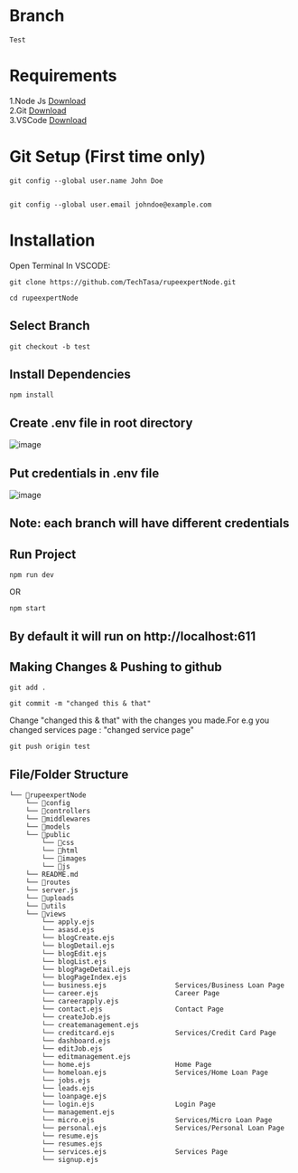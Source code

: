 # Branch
```
Test
```
# Requirements
 1.Node Js <a href="https://nodejs.org/en/download/current">Download</a><br>
 2.Git <a href="https://git-scm.com/downloads">Download</a><br>
 3.VSCode <a href="https://code.visualstudio.com/download">Download</a><br>

# Git Setup (First time only)
```
git config --global user.name John Doe
```
```

git config --global user.email johndoe@example.com
```
# Installation
 Open Terminal In VSCODE:

```
git clone https://github.com/TechTasa/rupeexpertNode.git
```

```
cd rupeexpertNode
```
## Select Branch

```
git checkout -b test
```

## Install Dependencies
``` 
npm install
```


## Create .env file in root directory

![image](https://github.com/TechTasa/rupeexpertNode/assets/107754791/6ae7c7c9-8d87-4319-8869-e0f0f61abd2d)<br>


## Put credentials in .env file

![image](https://github.com/TechTasa/rupeexpertNode/assets/107754791/b1b216c0-5974-4f3c-a824-1411bfa32134)<br>


## Note: each branch will have different credentials

## Run Project
```
npm run dev
```
OR

```
npm start
```


## By default it will run on http://localhost:611


## Making Changes & Pushing to github

```
git add .
```
```
git commit -m "changed this & that"  
```
Change "changed this & that" with the changes you made.For e.g you changed services page : "changed service page"

```
git push origin test
```
    
## File/Folder Structure

```
└── 📁rupeexpertNode
    └── 📁config
    └── 📁controllers
    └── 📁middlewares
    └── 📁models
    └── 📁public
        └── 📁css
        └── 📁html
        └── 📁images
        └── 📁js
    └── README.md
    └── 📁routes
    └── server.js
    └── 📁uploads
    └── 📁utils
    └── 📁views
        └── apply.ejs
        └── asasd.ejs
        └── blogCreate.ejs
        └── blogDetail.ejs
        └── blogEdit.ejs
        └── blogList.ejs
        └── blogPageDetail.ejs
        └── blogPageIndex.ejs
        └── business.ejs                 Services/Business Loan Page
        └── career.ejs                   Career Page 
        └── careerapply.ejs
        └── contact.ejs                  Contact Page
        └── createJob.ejs
        └── createmanagement.ejs
        └── creditcard.ejs               Services/Credit Card Page
        └── dashboard.ejs
        └── editJob.ejs
        └── editmanagement.ejs
        └── home.ejs                     Home Page
        └── homeloan.ejs                 Services/Home Loan Page
        └── jobs.ejs
        └── leads.ejs
        └── loanpage.ejs
        └── login.ejs                    Login Page
        └── management.ejs
        └── micro.ejs                    Services/Micro Loan Page
        └── personal.ejs                 Services/Personal Loan Page
        └── resume.ejs
        └── resumes.ejs
        └── services.ejs                 Services Page
        └── signup.ejs
```


